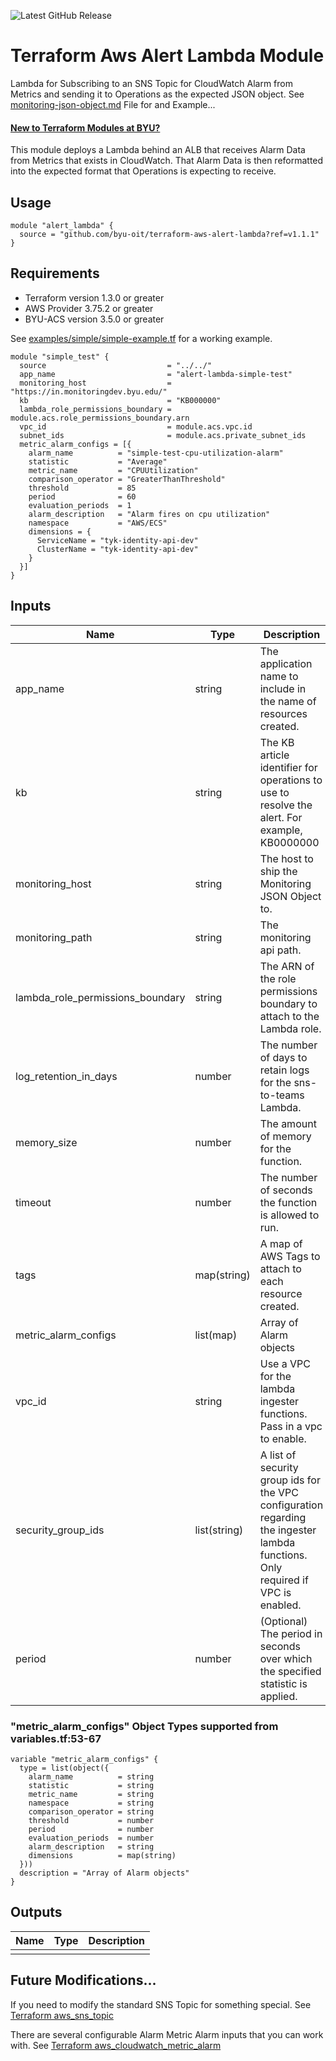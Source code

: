 ![Latest GitHub Release](https://img.shields.io/github/v/release/byu-oit/terraform-aws-alert-lambda?sort=semver)

# Terraform Aws Alert Lambda Module
Lambda for Subscribing to an SNS Topic for CloudWatch Alarm from Metrics and sending it to Operations as the expected JSON object.
See [monitoring-json-object.md](./monitoring-json-object.md) File for and Example...

#### [New to Terraform Modules at BYU?](https://devops.byu.edu/terraform/index.html)

This module deploys a Lambda behind an ALB that receives Alarm Data from Metrics that exists in CloudWatch.
That Alarm Data is then reformatted into the expected format that Operations is expecting to receive.

## Usage
```
module "alert_lambda" {
  source = "github.com/byu-oit/terraform-aws-alert-lambda?ref=v1.1.1"
}
```

## Requirements
* Terraform version 1.3.0 or greater
* AWS Provider 3.75.2 or greater
* BYU-ACS version 3.5.0 or greater


See [examples/simple/simple-example.tf](examples/simple/simple-example.tf) for a working example.
```
module "simple_test" {
  source                           = "../../"
  app_name                         = "alert-lambda-simple-test"
  monitoring_host                  = "https://in.monitoringdev.byu.edu/"
  kb                               = "KB000000"
  lambda_role_permissions_boundary = module.acs.role_permissions_boundary.arn
  vpc_id                           = module.acs.vpc.id
  subnet_ids                       = module.acs.private_subnet_ids
  metric_alarm_configs = [{
    alarm_name          = "simple-test-cpu-utilization-alarm"
    statistic           = "Average"
    metric_name         = "CPUUtilization"
    comparison_operator = "GreaterThanThreshold"
    threshold           = 85
    period              = 60
    evaluation_periods  = 1
    alarm_description   = "Alarm fires on cpu utilization"
    namespace           = "AWS/ECS"
    dimensions = {
      ServiceName = "tyk-identity-api-dev"
      ClusterName = "tyk-identity-api-dev"
    }
  }]
}
```

## Inputs
| Name                             | Type         | Description                                                                                                                      | Default                       |
|----------------------------------|--------------|----------------------------------------------------------------------------------------------------------------------------------|-------------------------------|
| app_name                         | string       | The application name to include in the name of resources created.                                                                |                               |
| kb                               | string       | The KB article identifier for operations to use to resolve the alert. For example, KB0000000                                     |                               |
| monitoring_host                  | string       | The host to ship the Monitoring JSON Object to.                                                                                  | https://in.monitoring.byu.edu |
| monitoring_path                  | string       | The monitoring api path.                                                                                                         | generic/process-event         |
| lambda_role_permissions_boundary | string       | The ARN of the role permissions boundary to attach to the Lambda role.                                                           | ""                            |
| log_retention_in_days            | number       | The number of days to retain logs for the sns-to-teams Lambda.                                                                   | 7                             |
| memory_size                      | number       | The amount of memory for the function.                                                                                           | 128                           |
| timeout                          | number       | The number of seconds the function is allowed to run.                                                                            | 30                            |
| tags                             | map(string)  | A map of AWS Tags to attach to each resource created.                                                                            | {}                            |
| metric_alarm_configs             | list(map)    | Array of Alarm objects                                                                                                           | see example in variables.tf   |
| vpc_id                           | string       | Use a VPC for the lambda ingester functions. Pass in a vpc to enable.                                                            | ""                            |
| security_group_ids               | list(string) | A list of security group ids for the VPC configuration regarding the ingester lambda functions. Only required if VPC is enabled. | []                            |
| period                           | number       | (Optional) The period in seconds over which the specified statistic is applied.                                                  |                               |

### "metric_alarm_configs" Object Types supported from variables.tf:53-67
```
variable "metric_alarm_configs" {
  type = list(object({
    alarm_name          = string
    statistic           = string
    metric_name         = string
    namespace           = string
    comparison_operator = string
    threshold           = number
    period              = number
    evaluation_periods  = number
    alarm_description   = string
    dimensions          = map(string)
  }))
  description = "Array of Alarm objects"
}
```

## Outputs
| Name | Type | Description |
|------|------|-------------|
|      |      |             |

## Future Modifications...
If you need to modify the standard SNS Topic for something special.
See [Terraform aws_sns_topic](https://registry.terraform.io/providers/hashicorp/aws/latest/docs/resources/sns_topic)

There are several configurable Alarm Metric Alarm inputs that you can work with.
See [Terraform aws_cloudwatch_metric_alarm](https://registry.terraform.io/providers/hashicorp/aws/latest/docs/resources/cloudwatch_metric_alarm)
